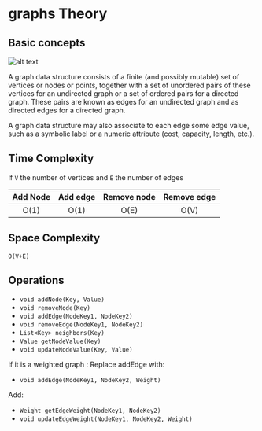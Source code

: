 # graphs Theory


## Basic concepts

![alt text](https://upload.wikimedia.org/wikipedia/commons/thumb/a/a2/Directed.svg/250px-Directed.svg.png "graphs")

A graph data structure consists of a finite (and possibly mutable) set of vertices or nodes or points,
together with a set of unordered pairs of these vertices for an undirected graph or a set of ordered pairs for a directed graph.
These pairs are known as edges for an undirected graph and as directed edges for a directed graph. 

A graph data structure may also associate to each edge some edge value, 
such as a symbolic label or a numeric attribute (cost, capacity, length, etc.).




## Time Complexity

If `V` the number of vertices and `E` the number of edges

| Add Node | Add edge | Remove node | Remove edge |
|:-------:|:-------:|:-------:|:-------:|
| O(1) | O(1) | O(E) | O(V) |

## Space Complexity
`O(V+E)`

## Operations

- `void addNode(Key, Value)`
- `void removeNode(Key)`
- `void addEdge(NodeKey1, NodeKey2)`
- `void removeEdge(NodeKey1, NodeKey2)`
- `List<Key> neighbors(Key)` 
- `Value getNodeValue(Key)` 
- `void updateNodeValue(Key, Value)` 

If it is a weighted graph :
Replace addEdge with:

- `void addEdge(NodeKey1, NodeKey2, Weight)`

Add:

- `Weight getEdgeWeight(NodeKey1, NodeKey2)` 
- `void updateEdgeWeight(NodeKey1, NodeKey2, Weight)` 
